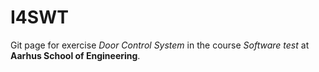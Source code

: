 # I4SWT
Git page for exercise *Door Control System* in the course *Software test* at **Aarhus School of Engineering**.
